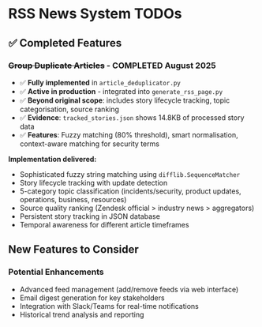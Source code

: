 # RSS News System TODOs

## ✅ Completed Features

### ~~Group Duplicate Articles~~ - **COMPLETED August 2025**
- ✅ **Fully implemented** in `article_deduplicator.py` 
- ✅ **Active in production** - integrated into `generate_rss_page.py`
- ✅ **Beyond original scope**: includes story lifecycle tracking, topic categorisation, source ranking
- ✅ **Evidence**: `tracked_stories.json` shows 14.8KB of processed story data
- ✅ **Features**: Fuzzy matching (80% threshold), smart normalisation, context-aware matching for security terms

**Implementation delivered:**
- Sophisticated fuzzy string matching using `difflib.SequenceMatcher`
- Story lifecycle tracking with update detection
- 5-category topic classification (incidents/security, product updates, operations, business, resources)
- Source quality ranking (Zendesk official > industry news > aggregators)
- Persistent story tracking in JSON database
- Temporal awareness for different article timeframes

## New Features to Consider

### Potential Enhancements
- Advanced feed management (add/remove feeds via web interface)
- Email digest generation for key stakeholders
- Integration with Slack/Teams for real-time notifications
- Historical trend analysis and reporting


